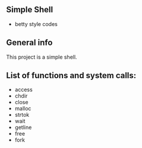 ## Simple Shell
* betty style codes

## General info
This project is a simple shell.

## List of functions and system calls:
* access 
* chdir
* close
* malloc
* strtok
* wait
* getline
* free
* fork
